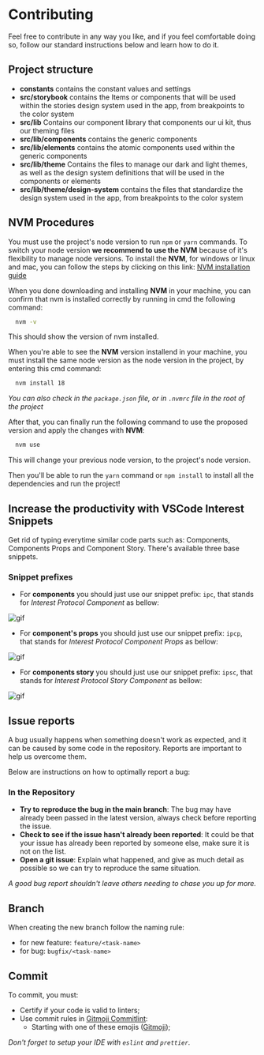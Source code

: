 # Contributing

Feel free to contribute in any way you like, and if you feel comfortable doing so, follow our standard instructions below and learn how to do it.

## Project structure

- **constants** contains the constant values and settings
- **src/storybook** contains the Items or components that will be used within the stories design system used in the app, from breakpoints to the color system
- **src/lib** Contains our component library that components our ui kit, thus our theming files
- **src/lib/components** contains the generic components
- **src/lib/elements** contains the atomic components used within the generic components
- **src/lib/theme** Contains the files to manage our dark and light themes, as well as the design system definitions that will be used in the components or elements
- **src/lib/theme/design-system** contains the files that standardize the design system used in the app, from breakpoints to the color system

## NVM Procedures

You must use the project's node version to run ```npm``` or ```yarn``` commands. To switch your node version **we recommend to use the NVM** because of it's flexibility to manage node versions. To install the **NVM**, for windows or linux and mac, you can follow the steps by clicking on this link:
[NVM installation guide](https://www.freecodecamp.org/news/node-version-manager-nvm-install-guide/)

When you done downloading and installing **NVM** in your machine, you can confirm that nvm is installed correctly by running in cmd the following command:

  ```bash
    nvm -v
  ```

This should show the version of nvm installed.

When you're able to see the **NVM** version installend in your machine, you must install the same node version as the node version in the project, by entering this cmd command:

  ```bash
    nvm install 18
  ```

_You can also check in the ```package.json``` file, or in ```.nvmrc``` file in the root of the project_

After that, you can finally run the following command to use the proposed version and apply the changes with **NVM**:

  ```bash
    nvm use
  ```

  This will change your previous node version, to the project's node version.

 Then you'll be able to run the ```yarn``` command or ```npm install``` to install all the dependencies and run the project!

## Increase the productivity with VSCode Interest Snippets

Get rid of typing everytime similar code parts such as: Components, Components Props and Component Story.
There's available three base snippets.

### Snippet prefixes

- For **components** you should just use our snippet prefix: ```ipc```, that stands for _Interest Protocol Component_ as bellow:

<img alt="gif" src="https://i.imgur.com/yipg4xC.gif" />

- For **component's props** you should just use our snippet prefix: ```ipcp```, that stands for _Interest Protocol Component Props_ as bellow:

<img alt="gif" src="https://i.imgur.com/ARPtTgY.gif" />

- For **components story** you should just use our snippet prefix: ```ipsc```, that stands for _Interest Protocol Story Component_ as bellow:

<img alt="gif" src="https://i.imgur.com/1zyBDeg.gif" />

## Issue reports

A bug usually happens when something doesn't work as expected, and it can be caused by some code in the repository. Reports are important to help us overcome them.

Below are instructions on how to optimally report a bug:

### In the Repository

- **Try to reproduce the bug in the main branch**: The bug may have already been passed in the latest version, always check before reporting the issue.
- **Check to see if the issue hasn't already been reported**: It could be that your issue has already been reported by someone else, make sure it is not on the list.
- **Open a git issue**: Explain what happened, and give as much detail as possible so we can try to reproduce the same situation.

_A good bug report shouldn't leave others needing to chase you up for more._

## Branch
When creating the new branch follow the naming rule:
- for new feature: ```feature/<task-name>```
- for bug: ```bugfix/<task-name>```

## Commit

To commit, you must:

- Certify if your code is valid to linters;
- Use commit rules in [Gitmoji Commitlint](https://github.com/arvinxx/gitmoji-commit-workflow/tree/master/packages/commitlint-config#readme):
  - Starting with one of these emojis ([Gitmoji](https://gitmoji.dev));

_Don't forget to setup your IDE with `eslint` and `prettier`._
